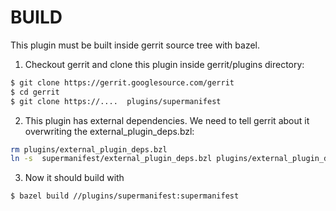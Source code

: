 BUILD
=====

This plugin must be built inside gerrit source tree with bazel.

1. Checkout gerrit and clone this plugin inside gerrit/plugins directory:

```bash
$ git clone https://gerrit.googlesource.com/gerrit
$ cd gerrit
$ git clone https://....  plugins/supermanifest
```

2. This plugin has external dependencies. We need to tell gerrit
   about it overwriting the external_plugin_deps.bzl:

```bash
rm plugins/external_plugin_deps.bzl
ln -s  supermanifest/external_plugin_deps.bzl plugins/external_plugin_deps.bzl
```

3. Now it should build with

```bash
$ bazel build //plugins/supermanifest:supermanifest
```
